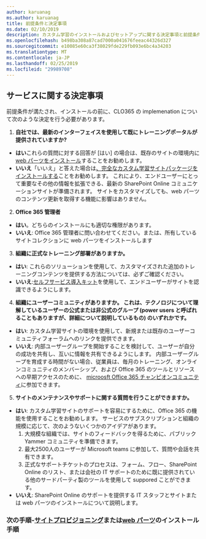 ```yaml
---
author: karuanag
ms.author: karuanag
title: 前提条件と決定事項
ms.date: 02/10/2019
description: カスタム学習のインストールおよびセットアップに関する決定事項と前提条件に関する情報
ms.openlocfilehash: b498ba308a87cad7000a041676feeac44326d327
ms.sourcegitcommit: e10085e60ca3f38029fde229fb093e6bc4a34203
ms.translationtype: MT
ms.contentlocale: ja-JP
ms.lasthandoff: 02/25/2019
ms.locfileid: "29989708"
---
```

## <a name="service-decisions"></a>サービスに関する決定事項

前提条件が満たされ、インストールの前に、CLO365 の implemenation について次のような決定を行う必要があります。

1. **自社では、最新のインターフェイスを使用して既にトレーニングポータルが提供されていますか?**

- **はい**これらの質問に対する回答が [はい] の場合は、既存のサイトの環境内に[web パーツをインストール](installwebpart.md)することをお勧めします。
- **いいえ**「いいえ」と答えた場合は[、完全なカスタム学習サイトパッケージをインストールする](installsitepackage.md)ことをお勧めします。 これにより、エンドユーザーにとって重要なその他の情報を拡張できる、最新の SharePoint Online コミュニケーションサイトが準備されます。 サイトをカスタマイズしても、web パーツのコンテンツ更新を取得する機能に影響はありません。 

2. **Office 365 管理者**

- **はい**。どちらのインストールにも適切な権限があります。
- **いいえ**: Office 365 管理者に問い合わせてください。または、所有しているサイトコレクションに web パーツをインストールします

3. **組織に正式なトレーニング部署がありますか。**

- **はい**: これらのソリューションを使用して、カスタマイズされた追加のトレーニングコンテンツを提供する方法については、必ずご確認ください。
- **いいえ**:[セルフサービス導入キット](driveadoption.md)を使用して、エンドユーザーがサイトを認識できるようにします。

4. **組織にユーザーコミュニティがありますか。 これは、テクノロジについて理解しているユーザーの公式または非公式のグループ (power users と呼ばれることもありますが、詳細について説明しているもの) のいずれかです。**

- **はい**: カスタム学習サイトの環境を使用して、新規または既存のユーザーコミュニティフォーラムへのリンクを提供できます。
- **いいえ**: 内部ユーザーグループを開始することを検討して、ユーザーが自分の成功を共有し、互いに情報を共有できるようにします。 内部ユーザーグループを育成する時間がない場合、従業員は、毎月のトレーニング、オンラインコミュニティのメンバーシップ、および Office 365 のツールとリソースへの早期アクセスのために、 [microosft Office 365 チャンピオンコミュニティ](https://aka.ms/O365Champions)に参加できます。

5.  **サイトのメンテナンスやサポートに関する質問を行うことができますか。**

- **はい**: カスタム学習サイトのサポートを容易にするために、Office 365 の機能を使用することをお勧めします。 サービスのサブスクリプションと組織の規模に応じて、次のようないくつかのアイデアがあります。
    1. 大規模な組織では、サイトのフィードバックを得るために、パブリック Yammer コミュニティを準備できます。
    2. 最大2500人のユーザーが Microsoft teams に参加して、質問や会話を共有できます。
    3. 正式なサポートチケットのプロセスは、フォーム、フロー、SharePoint Online のリスト、または会社の IT サポートのために既に提供されている他のサードパーティ製のツールを使用して suppored ことができます。 
- **いいえ**: SharePoint Online のサポートを提供する IT スタッフとサイトまたは web パーツのインストールについて説明します。  

### <a name="next-steps---site-provisioninginstallsitepackagemd-or-webpartinstallwebpartmd-installation-steps"></a>次の手順-[サイトプロビジョニング](installsitepackage.md)または[web パーツ](installwebpart.md)のインストール手順